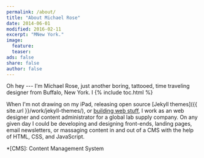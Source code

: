 ```yaml
---
permalink: /about/
title: "About Michael Rose"
date: 2014-06-01
modified: 2016-02-11
excerpt: "MNew York."
image:
  feature:
  teaser:
ads: false
share: false
author: false
---
```


Oh hey --- I'm Michael Rose, just another boring, tattooed, time traveling designer from Buffalo, New York. I
{% include toc.html %}

When I'm not drawing on my iPad, releasing open source [Jekyll themes]({{ site.url }}/work/jekyll-themes/), or [building web stuff](http://ekowave.com), I work as an web designer and content administrator for a global lab supply company. On any given day I could be developing and designing front-ends, landing pages, email newsletters, or massaging content in and out of a CMS with the help of HTML, CSS, and JavaScript.


*[CMS]: Content Management System
